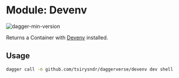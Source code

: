 # Module: Devenv

![dagger-min-version](https://img.shields.io/badge/dagger%20version-v0.9.8-green)

Returns a Container with [Devenv](https://devenv.sh/) installed.

## Usage

```sh
dagger call -m github.com/tsirysndr/daggerverse/devenv dev shell
```
